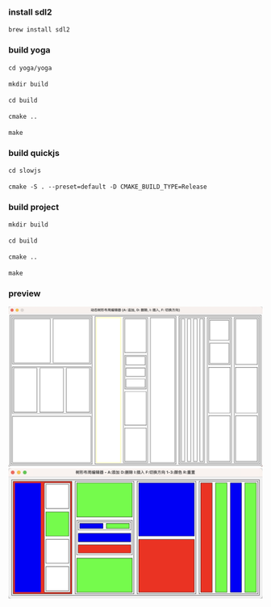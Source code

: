 ### install sdl2
```
brew install sdl2
```

### build yoga
```
cd yoga/yoga

mkdir build

cd build

cmake ..

make
```

### build quickjs
```
cd slowjs

cmake -S . --preset=default -D CMAKE_BUILD_TYPE=Release

```


### build project
```
mkdir build

cd build

cmake ..

make
```

### preview
![v0](image0.png)
![v1](image1.png)